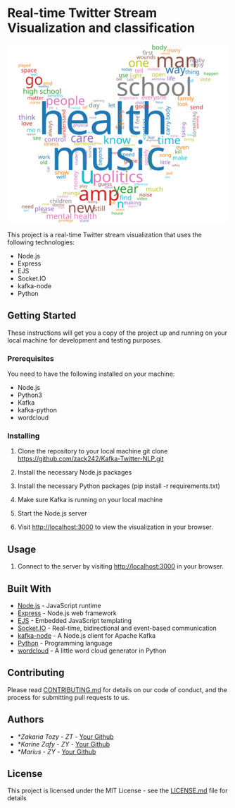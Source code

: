 # Real-time Twitter Stream Visualization and classification
<img src="./python/tmp/wordcloud.svg">

This project is a real-time Twitter stream visualization that uses the following technologies:
- Node.js
- Express
- EJS
- Socket.IO
- kafka-node
- Python

## Getting Started

These instructions will get you a copy of the project up and running on your local machine for development and testing purposes.

### Prerequisites

You need to have the following installed on your machine:
- Node.js
- Python3
- Kafka
- kafka-python
- wordcloud

### Installing

1. Clone the repository to your local machine
git clone https://github.com/zack242/Kafka-Twitter-NLP.git

2. Install the necessary Node.js packages

3. Install the necessary Python packages (pip install -r requirements.txt)

4. Make sure Kafka is running on your local machine

5. Start the Node.js server

6. Visit [http://localhost:3000](http://localhost:3000) to view the visualization in your browser.

## Usage

1. Connect to the server by visiting [http://localhost:3000](http://localhost:3000) in your browser.

## Built With

* [Node.js](https://nodejs.org/) - JavaScript runtime
* [Express](https://expressjs.com/) - Node.js web framework
* [EJS](https://ejs.co/) - Embedded JavaScript templating
* [Socket.IO](https://socket.io/) - Real-time, bidirectional and event-based communication
* [kafka-node](https://github.com/SOHU-Co/kafka-node) - A Node.js client for Apache Kafka
* [Python](https://www.python.org/) - Programming language
* [wordcloud](https://github.com/amueller/word_cloud) - A little word cloud generator in Python

## Contributing

Please read [CONTRIBUTING.md](https://gist.github.com/PurpleBooth/b24679402957c63ec426) for details on our code of conduct, and the process for submitting pull requests to us.

## Authors

* **Zakaria Tozy* - *ZT* - [Your Github](https://github.com/zack242)
* **Karine Zafy* - *ZY* - [Your Github](https://github.com/pailleaunez)
* **Marius* - *ZY* - [Your Github](https://github.com/zack242)

## License

This project is licensed under the MIT License - see the [LICENSE.md](LICENSE.md) file for details

